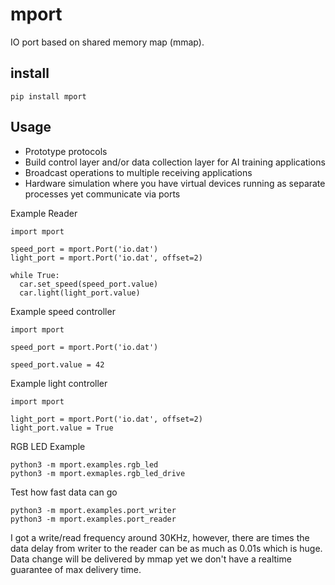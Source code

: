 # mport
IO port based on shared memory map (mmap).

## install
```
pip install mport
```

## Usage
* Prototype protocols
* Build control layer and/or data collection layer for AI training applications
* Broadcast operations to multiple receiving applications
* Hardware simulation where you have virtual devices running as separate processes yet communicate via ports

Example Reader
```
import mport

speed_port = mport.Port('io.dat')
light_port = mport.Port('io.dat', offset=2)

while True:
  car.set_speed(speed_port.value)
  car.light(light_port.value)
```

Example speed controller
```
import mport

speed_port = mport.Port('io.dat')

speed_port.value = 42
```

Example light controller
```
import mport

light_port = mport.Port('io.dat', offset=2)
light_port.value = True
```

RGB LED Example
```
python3 -m mport.examples.rgb_led
python3 -m mport.exmaples.rgb_led_drive
```

Test how fast data can go
```
python3 -m mport.examples.port_writer
python3 -m mport.examples.port_reader
```
I got a write/read frequency around 30KHz, however, there are times the data delay from writer to the reader can be as much as 0.01s which is huge. Data change will be delivered by mmap yet we don't have a realtime guarantee of max delivery time.

